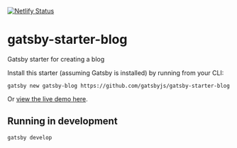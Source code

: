 [![Netlify Status](https://api.netlify.com/api/v1/badges/a1705e4c-640e-4042-81d2-e21c76f4d0b5/deploy-status)](https://app.netlify.com/sites/rafaelquintanilha/deploys)

# gatsby-starter-blog
Gatsby starter for creating a blog

Install this starter (assuming Gatsby is installed) by running from your CLI:

`gatsby new gatsby-blog https://github.com/gatsbyjs/gatsby-starter-blog`

Or [view the live demo here](https://gatsby-starter-blog-demo.netlify.com/).

## Running in development
`gatsby develop`
